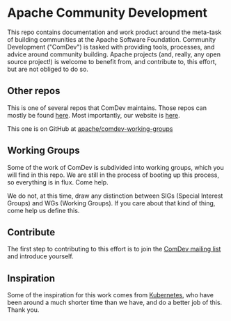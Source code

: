 # Apache Community Development

This repo contains documentation and work product around the meta-task
of building communities at the Apache Software Foundation. Community
Development ("ComDev") is tasked with providing tools, processes, and
advice around community building. Apache projects (and, really, any open
source project!) is welcome to benefit from, and contribute to, this
effort, but are not obliged to do so.

## Other repos

This is one of several repos that ComDev maintains. Those repos can
mostly be found [here](https://github.com/search?q=org%3Aapache+comdev&type=repositories). 
Most importantly, our website is [here](https://github.com/apache/comdev-site).

This one is on GitHub at
[apache/comdev-working-groups](https://github.com/apache/comdev-working-groups)

## Working Groups

Some of the work of ComDev is subdivided into working groups, which you
will find in this repo. We are still in the process of booting up this
process, so everything is in flux. Come help.

We do not, at this time, draw any distinction between SIGs (Special
Interest Groups) and WGs (Working Groups). If you care about that kind
of thing, come help us define this.

## Contribute

The first step to contributing to this effort is to join the [ComDev
mailing list](https://lists.apache.org/list.html?dev@community.apache.org) 
and introduce yourself.

## Inspiration

Some of the inspiration for this work comes from
[Kubernetes](https://github.com/kubernetes/community), who have been
around a much shorter time than we have, and do a better job of this.
Thank you.

